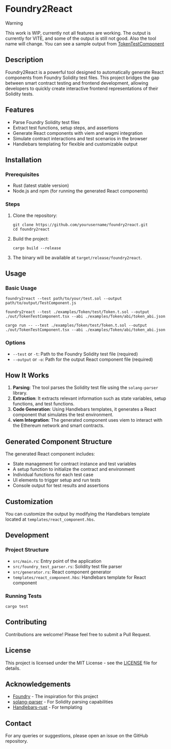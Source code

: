 # Foundry2React

> [!WARNING]  
> This work is WIP, currently not all features are working. The output is currently for VITE, and some of the output is still not good. Also the tool name will change. You can see a sample output from [TokenTestComponent](./out/TokenTestComponent.tsx) 

## Description

Foundry2React is a powerful tool designed to automatically generate React components from Foundry Solidity test files. This project bridges the gap between smart contract testing and frontend development, allowing developers to quickly create interactive frontend representations of their Solidity tests.

## Features

- Parse Foundry Solidity test files
- Extract test functions, setup steps, and assertions
- Generate React components with viem and wagmi integration
- Simulate contract interactions and test scenarios in the browser
- Handlebars templating for flexible and customizable output

## Installation

### Prerequisites

- Rust (latest stable version)
- Node.js and npm (for running the generated React components)

### Steps

1. Clone the repository:

   ```
   git clone https://github.com/yourusername/foundry2react.git
   cd foundry2react
   ```

2. Build the project:

   ```
   cargo build --release
   ```

3. The binary will be available at `target/release/foundry2react`.

## Usage

### Basic Usage

```
foundry2react --test path/to/your/test.sol --output path/to/output/TestComponent.js
```

```
foundry2react --test ./examples/Token/test/Token.t.sol --output ./out/TokenTestComponent.tsx --abi ./examples/Token/abi/token_abi.json
```

```
cargo run -- --test ./examples/Token/test/Token.t.sol --output ./out/TokenTestComponent.tsx --abi ./examples/Token/abi/token_abi.json
```

### Options

- `--test` or `-t`: Path to the Foundry Solidity test file (required)
- `--output` or `-o`: Path for the output React component file (required)

## How It Works

1. **Parsing**: The tool parses the Solidity test file using the `solang-parser` library.
2. **Extraction**: It extracts relevant information such as state variables, setup functions, and test functions.
3. **Code Generation**: Using Handlebars templates, it generates a React component that simulates the test environment.
4. **viem Integration**: The generated component uses viem to interact with the Ethereum network and smart contracts.

## Generated Component Structure

The generated React component includes:

- State management for contract instance and test variables
- A setup function to initialize the contract and environment
- Individual functions for each test case
- UI elements to trigger setup and run tests
- Console output for test results and assertions

## Customization

You can customize the output by modifying the Handlebars template located at `templates/react_component.hbs`.

## Development

### Project Structure

- `src/main.rs`: Entry point of the application
- `src/foundry_test_parser.rs`: Solidity test file parser
- `src/generator.rs`: React component generator
- `templates/react_component.hbs`: Handlebars template for React component

### Running Tests

```
cargo test
```

## Contributing

Contributions are welcome! Please feel free to submit a Pull Request.

## License

This project is licensed under the MIT License - see the [LICENSE](LICENSE) file for details.

## Acknowledgements

- [Foundry](https://github.com/foundry-rs/foundry) - The inspiration for this project
- [solang-parser](https://github.com/hyperledger-labs/solang-parser) - For Solidity parsing capabilities
- [Handlebars-rust](https://github.com/sunng87/handlebars-rust) - For templating

## Contact

For any queries or suggestions, please open an issue on the GitHub repository.

